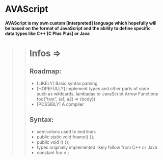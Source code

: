 # AVAScript 
#### AVAScript is my own custom [interpreted] language which hopefully will be based on the format of JavaScript and the ability to define specific data types like C++ [C Plus Plus] or Java
>> # Infos =>
>> ## Roadmap: <br />
>> - [LIKELY] Basic syntax parsing <br />
>> - [HOPEFULLY] implement types and other parts of code such as wildcards, lambadas or JavaScript Arrow Functions foo("test", (a1, a2) => {body}) <br />
>> - [POSSIBLY] A compiler <br /> 
>> ## Syntax: <br />
>> - semicolons used to end lines <br />
>> - public static void fname() {}; <br />
>> - public void () {}; <br />
>> - types originally implemented likely follow from C++ or Java <br />
>> - constant <type> foo = <value>; <br />

 

